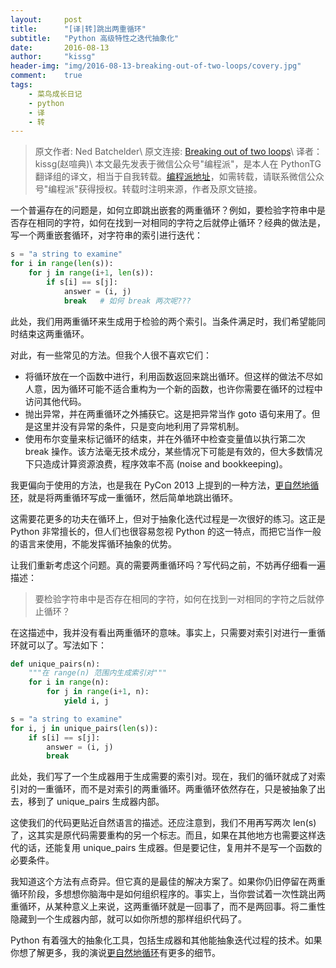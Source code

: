 ```yaml
---
layout:	    post
title:      "[译|转]跳出两重循环"
subtitle:   "Python 高级特性之迭代抽象化"
date:       2016-08-13
author:     "kissg"
header-img: "img/2016-08-13-breaking-out-of-two-loops/covery.jpg"
comment:    true
tags:
    - 菜鸟成长日记
    - python
    - 译
    - 转
---
```


> 原文作者: Ned Batchelder\\
原文连接: [Breaking out of two loops](http://nedbatchelder.com//blog/201608/breaking_out_of_two_loops.html)\\
译者：kissg(赵喧典)\\
本文最先发表于微信公众号"编程派"，是本人在 PythonTG 翻译组的译文，相当于自我转载。[编程派地址](http://codingpy.com/article/breaking-out-of-two-loops/)，如需转载，请联系微信公众号"编程派"获得授权。转载时注明来源，作者及原文链接。


一个普遍存在的问题是，如何立即跳出嵌套的两重循环？例如，要检验字符串中是否存在相同的字符，如何在找到一对相同的字符之后就停止循环？经典的做法是，写一个两重嵌套循环，对字符串的索引进行迭代：

```python
s = "a string to examine"
for i in range(len(s)):
    for j in range(i+1, len(s)):
        if s[i] == s[j]:
            answer = (i, j)
            break   # 如何 break 两次呢???
```

此处，我们用两重循环来生成用于检验的两个索引。当条件满足时，我们希望能同时结束这两重循环。

对此，有一些常见的方法。但我个人很不喜欢它们：

- 将循环放在一个函数中进行，利用函数返回来跳出循环。但这样的做法不尽如人意，因为循环可能不适合重构为一个新的函数，也许你需要在循环的过程中访问其他代码。
- 抛出异常，并在两重循环之外捕获它。这是把异常当作 goto 语句来用了。但是这里并没有异常的条件，只是变向地利用了异常机制。
- 使用布尔变量来标记循环的结束，并在外循环中检查变量值以执行第二次 break 操作。该方法毫无技术成分，某些情况下可能是有效的，但大多数情况下只造成计算资源浪费，程序效率不高 (noise and bookkeeping)。

我更偏向于使用的方法，也是我在 PyCon 2013 上提到的一种方法，[更自然地循环](http://nedbatchelder.com/text/iter.html)，就是将两重循环写成一重循环，然后简单地跳出循环。

这需要花更多的功夫在循环上，但对于抽象化迭代过程是一次很好的练习。这正是 Python 非常擅长的，但人们也很容易忽视 Python 的这一特点，而把它当作一般的语言来使用，不能发挥循环抽象的优势。

让我们重新考虑这个问题。真的需要两重循环吗？写代码之前，不妨再仔细看一遍描述：

> 要检验字符串中是否存在相同的字符，如何在找到一对相同的字符之后就停止循环？

在这描述中，我并没有看出两重循环的意味。事实上，只需要对索引对进行一重循环就可以了。写法如下：

```python
def unique_pairs(n):
    """在 range(n) 范围内生成索引对"""
    for i in range(n):
        for j in range(i+1, n):
            yield i, j

s = "a string to examine"
for i, j in unique_pairs(len(s)):
    if s[i] == s[j]:
        answer = (i, j)
        break
```

此处，我们写了一个生成器用于生成需要的索引对。现在，我们的循环就成了对索引对的一重循环，而不是对索引的两重循环。两重循环依然存在，只是被抽象了出去，移到了 unique\_pairs 生成器内部。

这使我们的代码更贴近自然语言的描述。还应注意到，我们不用再写两次 len(s) 了，这其实是原代码需要重构的另一个标志。而且，如果在其他地方也需要这样迭代的话，还能复用 unique\_pairs 生成器。但是要记住，复用并不是写一个函数的必要条件。

我知道这个方法有点奇异。但它真的是最佳的解决方案了。如果你仍旧停留在两重循环阶段，多想想你脑海中是如何组织程序的。事实上，当你尝试着一次性跳出两重循环，从某种意义上来说，这两重循环就是一回事了，而不是两回事。将二重性隐藏到一个生成器内部，就可以如你所想的那样组织代码了。

Python 有着强大的抽象化工具，包括生成器和其他能抽象迭代过程的技术。如果你想了解更多，我的演说[更自然地循环](http://nedbatchelder.com/text/iter.html)有更多的细节。
